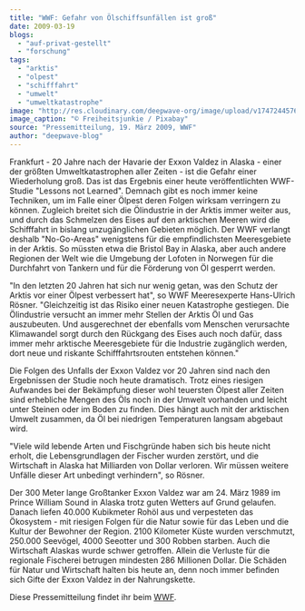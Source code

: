 ```yaml
---
title: "WWF: Gefahr von Ölschiffsunfällen ist groß"
date: 2009-03-19
blogs: 
  - "auf-privat-gestellt"
  - "forschung"
tags: 
  - "arktis"
  - "olpest"
  - "schifffahrt"
  - "umwelt"
  - "umweltkatastrophe"
image: "http://res.cloudinary.com/deepwave-org/image/upload/v1747244576/deepwave.org/ship-5562741_1920.jpg"
image_caption: "© Freiheitsjunkie / Pixabay"
source: "Pressemitteilung, 19. März 2009, WWF"
author: "deepwave-blog"
---
```


Frankfurt - 20 Jahre nach der Havarie der Exxon Valdez in Alaska - einer der größten Umweltkatastrophen aller Zeiten - ist die Gefahr einer Wiederholung groß. Das ist das Ergebnis einer heute veröffentlichten WWF-Studie "Lessons not Learned". Demnach gibt es noch immer keine Techniken, um im Falle einer Ölpest deren Folgen wirksam verringern zu können. Zugleich breitet sich die Ölindustrie in der Arktis immer weiter aus, und durch das Schmelzen des Eises auf den arktischen Meeren wird die Schifffahrt in bislang unzugänglichen Gebieten möglich. Der WWF verlangt deshalb "No-Go-Areas" wenigstens für die empfindlichsten Meeresgebiete in der Arktis. So müssten etwa die Bristol Bay in Alaska, aber auch andere Regionen der Welt wie die Umgebung der Lofoten in Norwegen für die Durchfahrt von Tankern und für die Förderung von Öl gesperrt werden.

"In den letzten 20 Jahren hat sich nur wenig getan, was den Schutz der Arktis vor einer Ölpest verbessert hat", so WWF Meeresexperte Hans-Ulrich Rösner. "Gleichzeitig ist das Risiko einer neuen Katastrophe gestiegen. Die Ölindustrie versucht an immer mehr Stellen der Arktis Öl und Gas auszubeuten. Und ausgerechnet der ebenfalls vom Menschen verursachte Klimawandel sorgt durch den Rückgang des Eises auch noch dafür, dass immer mehr arktische Meeresgebiete für die Industrie zugänglich werden, dort neue und riskante Schifffahrtsrouten entstehen können."

Die Folgen des Unfalls der Exxon Valdez vor 20 Jahren sind nach den Ergebnissen der Studie noch heute dramatisch. Trotz eines riesigen Aufwandes bei der Bekämpfung dieser wohl teuersten Ölpest aller Zeiten sind erhebliche Mengen des Öls noch in der Umwelt vorhanden und leicht unter Steinen oder im Boden zu finden. Dies hängt auch mit der arktischen Umwelt zusammen, da Öl bei niedrigen Temperaturen langsam abgebaut wird.

"Viele wild lebende Arten und Fischgründe haben sich bis heute nicht erholt, die Lebensgrundlagen der Fischer wurden zerstört, und die Wirtschaft in Alaska hat Milliarden von Dollar verloren. Wir müssen weitere Unfälle dieser Art unbedingt verhindern", so Rösner.

Der 300 Meter lange Großtanker Exxon Valdez war am 24. März 1989 im Prince William Sound in Alaska trotz guten Wetters auf Grund gelaufen. Danach liefen 40.000 Kubikmeter Rohöl aus und verpesteten das Ökosystem - mit riesigen Folgen für die Natur sowie für das Leben und die Kultur der Bewohner der Region. 2100 Kilometer Küste wurden verschmutzt, 250.000 Seevögel, 4000 Seeotter und 300 Robben starben. Auch die Wirtschaft Alaskas wurde schwer getroffen. Allein die Verluste für die regionale Fischerei betrugen mindesten 286 Millionen Dollar. Die Schäden für Natur und Wirtschaft halten bis heute an, denn noch immer befinden sich Gifte der Exxon Valdez in der Nahrungskette.

Diese Pressemitteilung findet ihr beim [WWF](https://www.wwf.de/).
